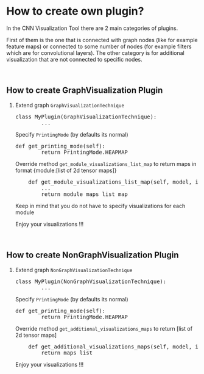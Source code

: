 <h1>How to create own plugin?</h1>

In the CNN Visualization Tool there are 2 main categories of plugins. 
<p>
First of them is the one that is connected with graph nodes (like for example feature maps) 
or connected to some number of nodes (for example filters which are for convolutional layers).
The other category is for additional visualization that are not connected to specific nodes.

</p>
<br>

<h2>How to create GraphVisualization Plugin</h2>

<ol>
<li>Extend graph <code>GraphVisualizationTechnique</code> 
    <p>
    <pre>class MyPlugin(GraphVisualizationTechnique):
        ...</pre>
    </p>
</li> Specify <code>PrintingMode</code> (by defaults its normal)
    <p>
    <pre>def get_printing_mode(self):
        return PrintingMode.HEAPMAP</pre>
    </p>
</li>
</li> Override method <code>get_module_visualizations_list_map</code> to return maps in format {module:[list of 2d tensor maps]}
    <p>
    <pre>    def get_module_visualizations_list_map(self, model, image_tensor, class_index_vector):
        ...
        return module_maps_list_map</pre>
    </p>
    <p>
    Keep in mind that you do not have to specify visualizations for each module
    </p>
</li>

</li>   Enjoy your visualizations !!!
    
</li>
</ol>

<br>

<h2>How to create NonGraphVisualization Plugin</h2>

<ol>
<li>Extend graph <code>NonGraphVisualizationTechnique</code> 
    <p>
    <pre>class MyPlugin(NonGraphVisualizationTechnique):
        ...</pre>
    </p>
</li> Specify <code>PrintingMode</code> (by defaults its normal)
    <p>
    <pre>def get_printing_mode(self):
        return PrintingMode.HEAPMAP</pre>
    </p>
</li>
</li> Override method <code>get_additional_visualizations_maps</code> to return [list of 2d tensor maps]
    <p>
    <pre>    def get_additional_visualizations_maps(self, model, image_tensor, class_index_vector):
        return maps_list</pre>
    </p>
</li>

</li>   Enjoy your visualizations !!!
    
</li>
</ol>